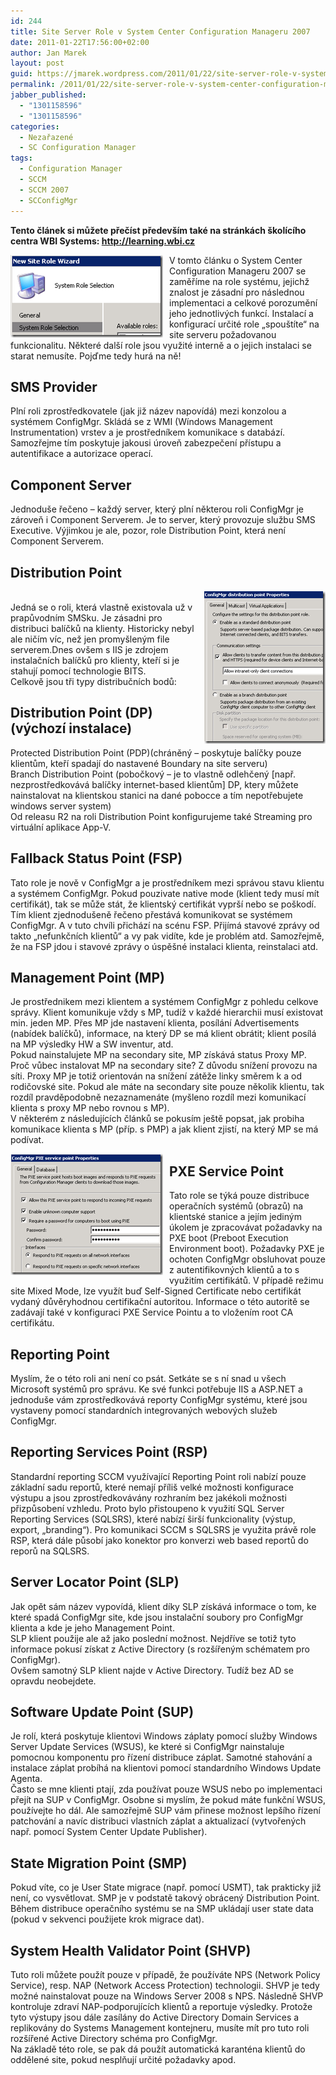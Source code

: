 ```yaml
---
id: 244
title: Site Server Role v System Center Configuration Manageru 2007
date: 2011-01-22T17:56:00+02:00
author: Jan Marek
layout: post
guid: https://jmarek.wordpress.com/2011/01/22/site-server-role-v-system-center-configuration-manageru-2007/
permalink: /2011/01/22/site-server-role-v-system-center-configuration-manageru-2007/
jabber_published:
  - "1301158596"
  - "1301158596"
categories:
  - Nezařazené
  - SC Configuration Manager
tags:
  - Configuration Manager
  - SCCM
  - SCCM 2007
  - SCConfigMgr
---
```

**Tento článek si můžete přečíst především také na stránkách školícího centra WBI Systems: <http://learning.wbi.cz>**

[<img style="background-image:none;padding-left:0;padding-right:0;display:inline;float:left;padding-top:0;border:0;margin:0 10px 0 0;" title="1_6F99E53E" src="/wp-content/uploads/2011/03/1_6f99e53e_thumb.png" border="0" alt="1_6F99E53E" width="244" height="132" align="left" />](/wp-content/uploads/2011/03/1_6f99e53e.png)V tomto článku o System Center Configuration Manageru 2007 se zaměříme na role systému, jejichž znalost je zásadní pro následnou implementaci a celkové porozumění jeho jednotlivých funkcí. Instalací a konfigurací určité role „spouštíte“ na site serveru požadovanou funkcionalitu. Některé další role jsou využité interně a o jejich instalaci se starat nemusíte. Pojďme tedy hurá na ně!

## SMS Provider

Plní roli zprostředkovatele (jak již název napovídá) mezi konzolou a systémem ConfigMgr. Skládá se z WMI (Wíndows Management Instrumentation) vrstev a je prostředníkem komunikace s databází. Samozřejme tím poskytuje jakousi úroveň zabezpečení přístupu a autentifikace a autorizace operací.

## Component Server

Jednoduše řečeno – každý server, který plní některou roli ConfigMgr je zároveň i Component Serverem. Je to server, který provozuje službu SMS Executive. Výjimkou je ale, pozor, role Distribution Point, která není Component Serverem.

## Distribution Point

[<img style="background-image:none;padding-left:0;padding-right:0;display:inline;float:right;padding-top:0;border-width:0;margin:0 0 0 10px;" title="2_6F99E53E" src="/wp-content/uploads/2011/03/2_6f99e53e_thumb.png" border="0" alt="2_6F99E53E" width="194" height="244" align="right" />](/wp-content/uploads/2011/03/2_6f99e53e.png)  
Jedná se o roli, která vlastně existovala už v prapůvodním SMSku. Je zásadni pro distribuci balíčků na klienty. Historicky nebyl ale ničím víc, než jen promyšleným file serverem.Dnes ovšem s IIS je zdrojem instalačních balíčků pro klienty, kteří si je stahují pomocí technologie BITS.  
Celkově jsou tři typy distribučních bodů:

## Distribution Point (DP) (výchozí instalace)

Protected Distribution Point (PDP)(chráněný – poskytuje balíčky pouze klientům, kteří spadají do nastavené Boundary na site serveru)  
Branch Distribution Point (pobočkový &#8211; je to vlastně odlehčený [např. nezprostředkovává balíčky internet-based klientům] DP, ktery můžete nainstalovat na klientskou stanici na dané pobocce a tím nepotřebujete windows server system)  
Od releasu R2 na roli Distribution Point konfigurujeme také Streaming pro virtuální aplikace App-V.

## Fallback Status Point (FSP)

Tato role je nově v ConfigMgr a je prostředníkem mezi správou stavu klientu a systémem ConfigMgr. Pokud pouzivate native mode (klient tedy musí mít certifikát), tak se může stát, že klientský certifikát vyprší nebo se poškodí. Tím klient zjednodušeně řečeno přestává komunikovat se systémem ConfigMgr. A v tuto chvíli přichází na scénu FSP. Přijímá stavové zprávy od takto „nefunkčních klientů“ a vy pak vidíte, kde je problém atd. Samozřejmě, že na FSP jdou i stavové zprávy o úspěšné instalaci klienta, reinstalaci atd.

## Management Point (MP)

Je prostřednikem mezi klientem a systémem ConfigMgr z pohledu celkove správy. Klient komunikuje vždy s MP, tudíž v každé hierarchii musí existovat min. jeden MP. Přes MP jde nastavení klienta, posílání Advertisements (nabídek balíčků), informace, na který DP se má klient obrátit; klient posílá na MP výsledky HW a SW inventur, atd.  
Pokud nainstalujete MP na secondary site, MP získává status Proxy MP. Proč vůbec instalovat MP na secondary site? Z důvodu snížení provozu na síti. Proxy MP je totiž orientován na snížení zátěže linky směrem k a od rodičovské site. Pokud ale máte na secondary site pouze několik klientu, tak rozdíl pravděpodobně nezaznamenáte (myšleno rozdíl mezi komunikací klienta s proxy MP nebo rovnou s MP).  
V některém z následujících článků se pokusím ještě popsat, jak probiha komunikace klienta s MP (příp. s PMP) a jak klient zjistí, na který MP se má podívat.

[<img style="background-image:none;padding-left:0;padding-right:0;display:inline;float:left;padding-top:0;border:0;margin:0 10px 0 0;" title="3_6F99E53E" src="/wp-content/uploads/2011/03/3_6f99e53e_thumb.png" border="0" alt="3_6F99E53E" width="244" height="194" align="left" />](/wp-content/uploads/2011/03/3_6f99e53e.png)

## PXE Service Point

Tato role se týká pouze distribuce operačních systémů (obrazů) na klientské stanice a jejím jediným úkolem je zpracovávat požadavky na PXE boot (Preboot Execution Environment boot). Požadavky PXE je ochoten ConfigMgr obsluhovat pouze z autentifikovných klientů a to s využitím certifikátů. V případě režimu site Mixed Mode, lze využít buď Self-Signed Certificate nebo certifikát vydaný důvěryhodnou certifikační autoritou. Informace o této autoritě se zadávají také v konfiguraci PXE Service Pointu a to vložením root CA certifikátu.

## Reporting Point

Myslím, že o této roli ani není co psát. Setkáte se s ní snad u všech Microsoft systémů pro správu. Ke své funkci potřebuje IIS a ASP.NET a jednoduše vám zprostředkovává reporty ConfigMgr systému, které jsou vystaveny pomocí standardních integrovaných webových služeb ConfigMgr.

## Reporting Services Point (RSP)

Standardní reporting SCCM využívající Reporting Point roli nabízí pouze základní sadu reportů, které nemají příliš velké možnosti konfigurace výstupu a jsou zprostředkovávány rozhraním bez jakékoli možnosti přizpůsobení vzhledu. Proto bylo přistoupeno k využití SQL Server Reporting Services (SQLSRS), které nabízí širší funkcionality (výstup, export, „branding“). Pro komunikaci SCCM s SQLSRS je využita právě role RSP, která dále působí jako konektor pro konverzi web based reportů do reporů na SQLSRS.

## Server Locator Point (SLP)

Jak opět sám název vypovídá, klient díky SLP získává informace o tom, ke které spadá ConfigMgr site, kde jsou instalační soubory pro ConfigMgr klienta a kde je jeho Management Point.  
SLP klient použije ale až jako poslední možnost. Nejdříve se totiž tyto informace pokusí získat z Active Directory (s rozšířeným schématem pro ConfigMgr).  
Ovšem samotný SLP klient najde v Active Directory. Tudíž bez AD se opravdu neobejdete.

## Software Update Point (SUP)

Je rolí, která poskytuje klientovi Windows záplaty pomocí služby Windows Server Update Services (WSUS), ke které si ConfigMgr nainstaluje pomocnou komponentu pro řízení distribuce záplat. Samotné stahování a instalace záplat probíhá na klientovi pomocí standardního Windows Update Agenta.  
Často se mne klienti ptají, zda používat pouze WSUS nebo po implementaci přejít na SUP v ConfigMgr. Osobne si myslím, že pokud máte funkční WSUS, používejte ho dál. Ale samozřejmě SUP vám přinese možnost lepšího řízení patchování a navíc distribuci vlastních záplat a aktualizací (vytvořených např. pomocí System Center Update Publisher).

## State Migration Point (SMP)

Pokud víte, co je User State migrace (např. pomocí USMT), tak prakticky již není, co vysvětlovat. SMP je v podstatě takový obrácený Distribution Point. Během distribuce operačního systému se na SMP ukládají user state data (pokud v sekvenci použijete krok migrace dat).

## System Health Validator Point (SHVP)

Tuto roli můžete použít pouze v případě, že používáte NPS (Network Policy Service), resp. NAP (Network Access Protection) technologii. SHVP je tedy možné nainstalovat pouze na Windows Server 2008 s NPS. Následně SHVP kontroluje zdraví NAP-podporujících klientů a reportuje výsledky. Protože tyto výstupy jsou dále zasílány do Active Directory Domain Services a replikovány do Systems Management kontejneru, musíte mít pro tuto roli rozšířené Active Directory schéma pro ConfigMgr.  
Na základě této role, se pak dá použít automatická karanténa klientů do oddělené site, pokud nesplňují určité požadavky apod.

